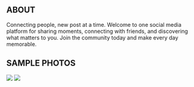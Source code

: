 ## ABOUT
Connecting people, new post at a time. Welcome to one social media platform for sharing moments, connecting with friends, and discovering what matters to you. Join the community today and make every day memorable. 

## SAMPLE PHOTOS
![](https://res.cloudinary.com/sociladb/image/upload/v1720370571/samples/linkup/tviouggpwmz9j8jz90eb.jpg)
![](https://res.cloudinary.com/sociladb/image/upload/v1720373423/samples/linkup/vhvdljtjh80mnca2l7zd.png)
